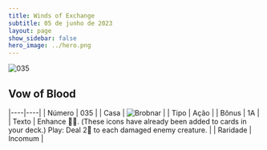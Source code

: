 ```yaml
---
title: Winds of Exchange
subtitle: 05 de junho de 2023
layout: page
show_sidebar: false
hero_image: ../hero.png
---
```


![035](https://mastervault-storage-prod.s3.amazonaws.com/media/card_front/en/600_035_77f8602338ad_en.png)


## Vow of Blood

|----|----|
| Número | 035 |
| Casa | ![Brobnar](https://archonarcana.com/images/thumb/e/e0/Brobnar.png/22px-Brobnar.png "Brobnar") |
| Tipo | Ação |
| Bônus | 1A |
| Texto | Enhance . (These icons have already been added to cards in your deck.) Play: Deal 2 to each damaged enemy creature. |
| Raridade | Incomum |
